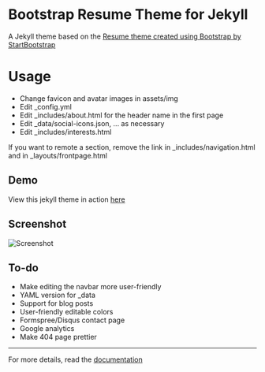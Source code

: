 Bootstrap Resume Theme for Jekyll
=========================

A Jekyll theme based on the [Resume theme created using Bootstrap by StartBootstrap](https://github.com/StartBootstrap/startbootstrap-resume)

# Usage
- Change favicon and avatar images in assets/img
- Edit _config.yml
- Edit _includes/about.html for the header name in the first page
- Edit _data/social-icons.json, ... as necessary
- Edit _includes/interests.html

If you want to remote a section, remove the link in _includes/navigation.html and in _layouts/frontpage.html

## Demo
View this jekyll theme in action [here](http://zemmyang.com/Bootstrap-Resume-Jekyll/)

## Screenshot
![Screenshot](https://user-images.githubusercontent.com/1752285/95666810-21688600-0b66-11eb-8153-14d4fb74a7ca.png)

## To-do
- Make editing the navbar more user-friendly
- YAML version for _data
- Support for blog posts
- User-friendly editable colors
- Formspree/Disqus contact page
- Google analytics
- Make 404 page prettier

---------
For more details, read the [documentation](http://jekyllrb.com/)
